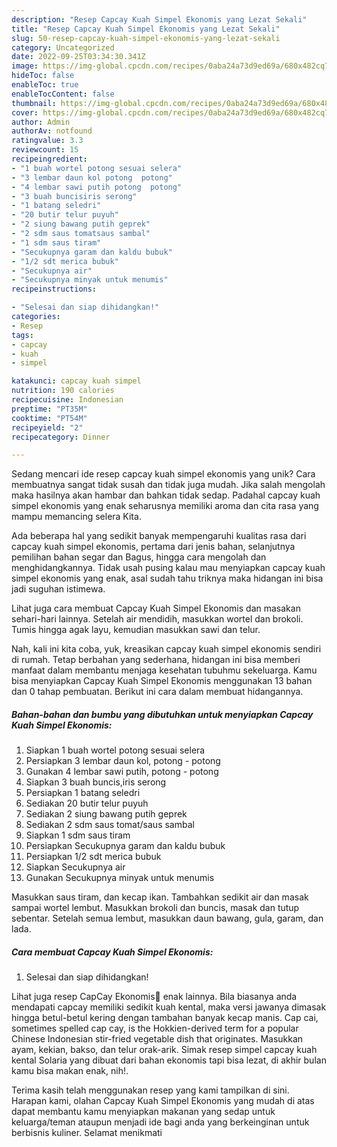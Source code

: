 ```yaml
---
description: "Resep Capcay Kuah Simpel Ekonomis yang Lezat Sekali"
title: "Resep Capcay Kuah Simpel Ekonomis yang Lezat Sekali"
slug: 50-resep-capcay-kuah-simpel-ekonomis-yang-lezat-sekali
category: Uncategorized
date: 2022-09-25T03:34:30.341Z
image: https://img-global.cpcdn.com/recipes/0aba24a73d9ed69a/680x482cq70/capcay-kuah-simpel-ekonomis-foto-resep-utama.jpg
hideToc: false
enableToc: true
enableTocContent: false
thumbnail: https://img-global.cpcdn.com/recipes/0aba24a73d9ed69a/680x482cq70/capcay-kuah-simpel-ekonomis-foto-resep-utama.jpg
cover: https://img-global.cpcdn.com/recipes/0aba24a73d9ed69a/680x482cq70/capcay-kuah-simpel-ekonomis-foto-resep-utama.jpg
author: Admin
authorAv: notfound
ratingvalue: 3.3
reviewcount: 15
recipeingredient:
- "1 buah wortel potong sesuai selera"
- "3 lembar daun kol potong  potong"
- "4 lembar sawi putih potong  potong"
- "3 buah buncisiris serong"
- "1 batang seledri"
- "20 butir telur puyuh"
- "2 siung bawang putih geprek"
- "2 sdm saus tomatsaus sambal"
- "1 sdm saus tiram"
- "Secukupnya garam dan kaldu bubuk"
- "1/2 sdt merica bubuk"
- "Secukupnya air"
- "Secukupnya minyak untuk menumis"
recipeinstructions:

- "Selesai dan siap dihidangkan!"
categories:
- Resep
tags:
- capcay
- kuah
- simpel

katakunci: capcay kuah simpel 
nutrition: 190 calories
recipecuisine: Indonesian
preptime: "PT35M"
cooktime: "PT54M"
recipeyield: "2"
recipecategory: Dinner

---
```





Sedang mencari ide resep capcay kuah simpel ekonomis yang unik? Cara membuatnya sangat tidak susah dan tidak juga mudah. Jika salah mengolah maka hasilnya akan hambar dan bahkan tidak sedap. Padahal capcay kuah simpel ekonomis yang enak seharusnya memiliki aroma dan cita rasa yang mampu memancing selera Kita.





Ada beberapa hal yang sedikit banyak mempengaruhi kualitas rasa dari capcay kuah simpel ekonomis, pertama dari jenis bahan, selanjutnya pemilihan bahan segar dan Bagus, hingga cara mengolah dan menghidangkannya. Tidak usah pusing kalau mau menyiapkan capcay kuah simpel ekonomis yang enak,      asal sudah tahu triknya maka hidangan ini bisa jadi suguhan istimewa.














Lihat juga cara membuat Capcay Kuah Simpel Ekonomis dan masakan sehari-hari lainnya. Setelah air mendidih, masukkan wortel dan brokoli. Tumis hingga agak layu, kemudian masukkan sawi dan telur.






Nah, kali ini kita coba, yuk, kreasikan capcay kuah simpel ekonomis sendiri di rumah. Tetap berbahan yang sederhana, hidangan ini bisa memberi manfaat dalam membantu menjaga kesehatan tubuhmu sekeluarga. Kamu bisa menyiapkan Capcay Kuah Simpel Ekonomis menggunakan 13 bahan dan 0 tahap pembuatan. Berikut ini cara dalam membuat hidangannya.

<!--inarticleads1-->

##### Bahan-bahan dan bumbu yang dibutuhkan untuk menyiapkan Capcay Kuah Simpel Ekonomis:

1. Siapkan 1 buah wortel potong sesuai selera
1. Persiapkan 3 lembar daun kol, potong - potong
1. Gunakan 4 lembar sawi putih, potong - potong
1. Siapkan 3 buah buncis,iris serong
1. Persiapkan 1 batang seledri
1. Sediakan 20 butir telur puyuh
1. Sediakan 2 siung bawang putih geprek
1. Sediakan 2 sdm saus tomat/saus sambal
1. Siapkan 1 sdm saus tiram
1. Persiapkan Secukupnya garam dan kaldu bubuk
1. Persiapkan 1/2 sdt merica bubuk
1. Siapkan Secukupnya air
1. Gunakan Secukupnya minyak untuk menumis


Masukkan saus tiram, dan kecap ikan. Tambahkan sedikit air dan masak sampai wortel lembut. Masukkan brokoli dan buncis, masak dan tutup sebentar. Setelah semua lembut, masukkan daun bawang, gula, garam, dan lada. 

<!--inarticleads2-->

##### Cara membuat Capcay Kuah Simpel Ekonomis:


1. Selesai dan siap dihidangkan!

Lihat juga resep CapCay Ekonomis🥘 enak lainnya. Bila biasanya anda mendapati capcay memiliki sedikit kuah kental, maka versi jawanya dimasak hingga betul-betul kering dengan tambahan banyak kecap manis. Cap cai, sometimes spelled cap cay, is the Hokkien-derived term for a popular Chinese Indonesian stir-fried vegetable dish that originates. Masukkan ayam, kekian, bakso, dan telur orak-arik. Simak resep simpel capcay kuah kental Solaria yang dibuat dari bahan ekonomis tapi bisa lezat, di akhir bulan kamu bisa makan enak, nih!. 

Terima kasih telah menggunakan resep yang kami tampilkan di sini. Harapan kami, olahan Capcay Kuah Simpel Ekonomis yang mudah di atas dapat membantu kamu menyiapkan makanan yang sedap untuk keluarga/teman ataupun menjadi ide bagi anda yang berkeinginan untuk berbisnis kuliner. Selamat menikmati
